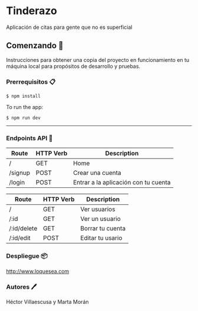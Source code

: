 # Tinderazo
Aplicación de citas para gente que no es superficial
## Comenzando 🚀️
Instrucciones para obtener una copia del proyecto en funcionamiento en tu máquina local para propósitos de desarrollo y pruebas.
### Prerrequisitos 📋️
    $ npm install

To run the app:

    $ npm run dev
***
### Endpoints API 📍️

Route | HTTP Verb | Description
| -- | -- | -- |
/ | GET | Home
/signup | POST | Crear una cuenta
/login | POST | Entrar a la aplicación con tu cuenta

Route | HTTP Verb | Description
| -- | -- | -- |
/| GET | Ver usuarios
/:id | GET | Ver un usuario
/:id/delete | GET | Borrar tu cuenta
/:id/edit | POST | Editar tu usario


### Despliegue 📦️
<http://www.loquesea.com>

### Autores 🖊️
Héctor Villaescusa y Marta Morán
